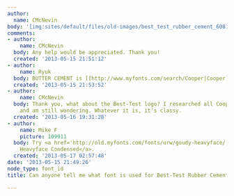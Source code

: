 ```yaml
---
author:
  name: CMcNevin
body: '[img:sites/default/files/old-images/best_test_rubber_cement_6081.jpg]'
comments:
- author:
    name: CMcNevin
  body: Any help would be appreciated. Thank you!
  created: '2013-05-15 21:51:12'
- author:
    name: Ryuk
  body: BUTTER CEMENT is [[http://www.myfonts.com/search/Cooper|Cooper]].
  created: '2013-05-15 21:53:52'
- author:
    name: CMcNevin
  body: Thank you, what about the Best-Test logo? I researched all Cooper variations
    and am still wondering. Whatever it is, it's classy.
  created: '2013-05-16 19:31:28'
- author:
    name: Mike F
    picture: 109911
  body: Try <a href='http://old.myfonts.com/fonts/urw/goudy-heavyface/' target='_blank'>Goudy
    Heavyface Condensed</a>.
  created: '2013-05-17 02:57:48'
date: '2013-05-15 21:49:26'
node_type: font_id
title: Can anyone tell me what font is used for Best-Test Rubber Cement can?

---
```

